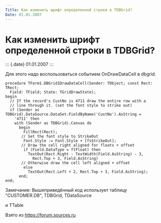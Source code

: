 ```yaml
---
Title: Как изменить шрифт определенной строки в TDBGrid?
Date: 01.01.2007
---
```



Как изменить шрифт определенной строки в TDBGrid?
=================================================

::: {.date}
01.01.2007
:::

Для этого надо воспользоваться событием OnDrawDataCell в dbgrid.

    procedure TForm1.DBGrid1DrawDataCell(Sender: TObject; const Rect: TRect;
      Field: TField; State: TGridDrawState);
    begin
      // If the record's CustNo is 4711 draw the entire row with a
      // line through it. (set the font style to strike out)
      if (Sender as TDBGrid).DataSource.DataSet.FieldByName('CustNo').AsString =
        '4711' then
        with (Sender as TDBGrid).Canvas do
          begin
            FillRect(Rect);
           // Set the font style to StrikeOut
            Font.Style := Font.Style + [fsStrikeOut];
           // Draw the cell right aligned for floats + offset
            if (Field.DataType = ftFloat) then
              TextOut(Rect.Right - TextWidth(Field.AsString) - 3,
                Rect.Top + 3, Field.AsString)
           // Otherwise draw the cell left aligned + offset
            else
              TextOut(Rect.Left + 2, Rect.Top + 3, Field.AsString);
          end;
    end;

Замечание: Вышеприведённый код использует таблицу \"CUSTOMER.DB\",
TDBGrid, TDataSource

и TTable

Взято из <https://forum.sources.ru>

